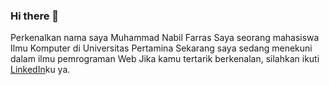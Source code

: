 ### Hi there 👋

<!--
**muhammadnabilfarras/muhammadnabilfarras** is a ✨ _special_ ✨ repository because its `README.md` (this file) appears on your GitHub profile.

Here are some ideas to get you started:

- 🔭 I’m currently working on ...
- 🌱 I’m currently learning ...
- 👯 I’m looking to collaborate on ...
- 🤔 I’m looking for help with ...
- 💬 Ask me about ...
- 📫 How to reach me: ...
- 😄 Pronouns: ...
- ⚡ Fun fact: ...
-->
Perkenalkan nama saya Muhammad Nabil Farras
Saya seorang mahasiswa Ilmu Komputer di Universitas Pertamina
Sekarang saya sedang menekuni dalam ilmu pemrograman Web
Jika kamu tertarik berkenalan, silahkan ikuti [LinkedIn](https://www.linkedin.com/in/muhammad-nabil-farras-9034a21a4/)ku ya.
